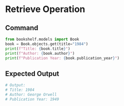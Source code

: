 # Retrieve Operation

## Command
```python
from bookshelf.models import Book
book = Book.objects.get(title="1984")
print(f"Title: {book.title}")
print(f"Author: {book.author}")
print(f"Publication Year: {book.publication_year}")
```

## Expected Output
```python
# Output:
# Title: 1984
# Author: George Orwell
# Publication Year: 1949
```
